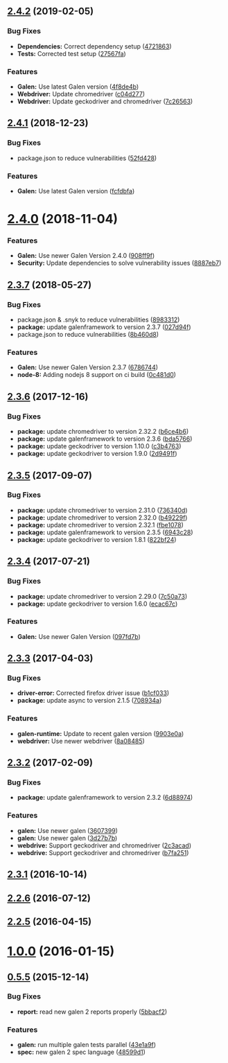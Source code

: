 <a name="2.4.2"></a>
## [2.4.2](https://github.com/hypery2k/grunt-galenframework/compare/v2.4.1...v2.4.2) (2019-02-05)


### Bug Fixes

* **Dependencies:** Correct dependency setup ([4721863](https://github.com/hypery2k/grunt-galenframework/commit/4721863))
* **Tests:** Corrected test setup ([27567fa](https://github.com/hypery2k/grunt-galenframework/commit/27567fa))


### Features

* **Galen:** Use latest Galen version ([4f8de4b](https://github.com/hypery2k/grunt-galenframework/commit/4f8de4b))
* **Webdriver:** Update chromedriver ([c04d277](https://github.com/hypery2k/grunt-galenframework/commit/c04d277))
* **Webdriver:** Update geckodriver and chromedriver ([7c26563](https://github.com/hypery2k/grunt-galenframework/commit/7c26563))



<a name="2.4.1"></a>
## [2.4.1](https://github.com/hypery2k/grunt-galenframework/compare/v2.4.0...v2.4.1) (2018-12-23)


### Bug Fixes

* package.json to reduce vulnerabilities ([52fd428](https://github.com/hypery2k/grunt-galenframework/commit/52fd428))


### Features

* **Galen:** Use latest Galen version ([fcfdbfa](https://github.com/hypery2k/grunt-galenframework/commit/fcfdbfa))



<a name="2.4.0"></a>
# [2.4.0](https://github.com/hypery2k/grunt-galenframework/compare/v2.3.7...v2.4.0) (2018-11-04)


### Features

* **Galen:** Use newer Galen Version 2.4.0 ([908ff9f](https://github.com/hypery2k/grunt-galenframework/commit/908ff9f))
* **Security:** Update dependencies to solve vulnerability issues ([8887eb7](https://github.com/hypery2k/grunt-galenframework/commit/8887eb7))



<a name="2.3.7"></a>
## [2.3.7](https://github.com/hypery2k/grunt-galenframework/compare/v2.3.6...v2.3.7) (2018-05-27)


### Bug Fixes

* package.json & .snyk to reduce vulnerabilities ([8983312](https://github.com/hypery2k/grunt-galenframework/commit/8983312))
* **package:** update galenframework to version 2.3.7 ([027d94f](https://github.com/hypery2k/grunt-galenframework/commit/027d94f))
* package.json to reduce vulnerabilities ([8b460d8](https://github.com/hypery2k/grunt-galenframework/commit/8b460d8))


### Features

* **Galen:** Use newer Galen Version 2.3.7 ([6786744](https://github.com/hypery2k/grunt-galenframework/commit/6786744))
* **node-8:** Adding nodejs 8 support on ci build ([0c481d0](https://github.com/hypery2k/grunt-galenframework/commit/0c481d0))



<a name="2.3.6"></a>
## [2.3.6](https://github.com/hypery2k/grunt-galenframework/compare/v2.3.5...v2.3.6) (2017-12-16)


### Bug Fixes

* **package:** update chromedriver to version 2.32.2 ([b6ce4b6](https://github.com/hypery2k/grunt-galenframework/commit/b6ce4b6))
* **package:** update galenframework to version 2.3.6 ([bda5766](https://github.com/hypery2k/grunt-galenframework/commit/bda5766))
* **package:** update geckodriver to version 1.10.0 ([c3b4763](https://github.com/hypery2k/grunt-galenframework/commit/c3b4763))
* **package:** update geckodriver to version 1.9.0 ([2d9491f](https://github.com/hypery2k/grunt-galenframework/commit/2d9491f))



<a name="2.3.5"></a>
## [2.3.5](https://github.com/hypery2k/grunt-galenframework/compare/v2.3.4...v2.3.5) (2017-09-07)


### Bug Fixes

* **package:** update chromedriver to version 2.31.0 ([736340d](https://github.com/hypery2k/grunt-galenframework/commit/736340d))
* **package:** update chromedriver to version 2.32.0 ([b49229f](https://github.com/hypery2k/grunt-galenframework/commit/b49229f))
* **package:** update chromedriver to version 2.32.1 ([fbe1078](https://github.com/hypery2k/grunt-galenframework/commit/fbe1078))
* **package:** update galenframework to version 2.3.5 ([6943c28](https://github.com/hypery2k/grunt-galenframework/commit/6943c28))
* **package:** update geckodriver to version 1.8.1 ([822bf24](https://github.com/hypery2k/grunt-galenframework/commit/822bf24))



<a name="2.3.4"></a>
## [2.3.4](https://github.com/hypery2k/grunt-galenframework/compare/v2.3.3...v2.3.4) (2017-07-21)


### Bug Fixes

* **package:** update chromedriver to version 2.29.0 ([7c50a73](https://github.com/hypery2k/grunt-galenframework/commit/7c50a73))
* **package:** update geckodriver to version 1.6.0 ([ecac67c](https://github.com/hypery2k/grunt-galenframework/commit/ecac67c))


### Features

* **Galen:** Use newer Galen Version ([097fd7b](https://github.com/hypery2k/grunt-galenframework/commit/097fd7b))



<a name="2.3.3"></a>
## [2.3.3](https://github.com/hypery2k/grunt-galenframework/compare/v2.3.2...v2.3.3) (2017-04-03)


### Bug Fixes

* **driver-error:** Corrected firefox driver issue ([b1cf033](https://github.com/hypery2k/grunt-galenframework/commit/b1cf033))
* **package:** update async to version 2.1.5 ([708934a](https://github.com/hypery2k/grunt-galenframework/commit/708934a))


### Features

* **galen-runtime:** Update to recent galen version ([9903e0a](https://github.com/hypery2k/grunt-galenframework/commit/9903e0a))
* **webdriver:** Use newer webdriver ([8a08485](https://github.com/hypery2k/grunt-galenframework/commit/8a08485))



<a name="2.3.2"></a>
## [2.3.2](https://github.com/hypery2k/grunt-galenframework/compare/v2.3.1...v2.3.2) (2017-02-09)


### Bug Fixes

* **package:** update galenframework to version 2.3.2 ([6d88974](https://github.com/hypery2k/grunt-galenframework/commit/6d88974))


### Features

* **galen:** Use newer galen ([3607399](https://github.com/hypery2k/grunt-galenframework/commit/3607399))
* **galen:** Use newer galen ([3d27b7b](https://github.com/hypery2k/grunt-galenframework/commit/3d27b7b))
* **webdrive:** Support geckodriver and chromedriver ([2c3acad](https://github.com/hypery2k/grunt-galenframework/commit/2c3acad))
* **webdrive:** Support geckodriver and chromedriver ([b7fa251](https://github.com/hypery2k/grunt-galenframework/commit/b7fa251))



<a name="2.3.1"></a>
## [2.3.1](https://github.com/hypery2k/grunt-galenframework/compare/v2.3.0...v2.3.1) (2016-10-14)



<a name="2.2.6"></a>
## [2.2.6](https://github.com/hypery2k/grunt-galenframework/compare/v2.2.5...v2.2.6) (2016-07-12)



<a name="2.2.5"></a>
## [2.2.5](https://github.com/hypery2k/grunt-galenframework/compare/v2.2.3...v2.2.5) (2016-04-15)



<a name="1.0.0"></a>
# [1.0.0](https://github.com/hypery2k/grunt-galenframework/compare/v0.5.5...v1.0.0) (2016-01-15)



<a name="0.5.5"></a>
## [0.5.5](https://github.com/hypery2k/grunt-galenframework/compare/48599d1...v0.5.5) (2015-12-14)


### Bug Fixes

* **report:** read new galen 2 reports properly ([5bbacf2](https://github.com/hypery2k/grunt-galenframework/commit/5bbacf2))


### Features

* **galen:** run multiple galen tests parallel ([43e1a9f](https://github.com/hypery2k/grunt-galenframework/commit/43e1a9f))
* **spec:** new galen 2 spec language ([48599d1](https://github.com/hypery2k/grunt-galenframework/commit/48599d1))



